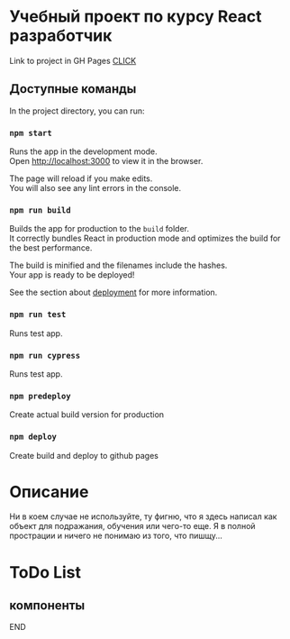 # Учебный проект по курсу React разработчик
Link to project in GH Pages [CLICK](https://semenberesnev.github.io/react-burger/)
## Доступные команды

In the project directory, you can run: 

### `npm start`

Runs the app in the development mode.\
Open [http://localhost:3000](http://localhost:3000) to view it in the browser.

The page will reload if you make edits.\
You will also see any lint errors in the console.

### `npm run build`

Builds the app for production to the `build` folder.\
It correctly bundles React in production mode and optimizes the build for the best performance.

The build is minified and the filenames include the hashes.\
Your app is ready to be deployed!

See the section about [deployment](https://facebook.github.io/create-react-app/docs/deployment) for more information.

### `npm run test`

Runs test app.

### `npm run cypress`

Runs test app.

### `npm predeploy`
Create actual build version for production

### `npm deploy`
Create build and deploy to github pages


# Описание

Ни в коем случае не используйте, ту фигню, что я здесь написал как объект для подражания, обучения или чего-то еще.
Я в полной прострации и ничего не понимаю из того, что пишщу...

# ToDo List

## компоненты
END
